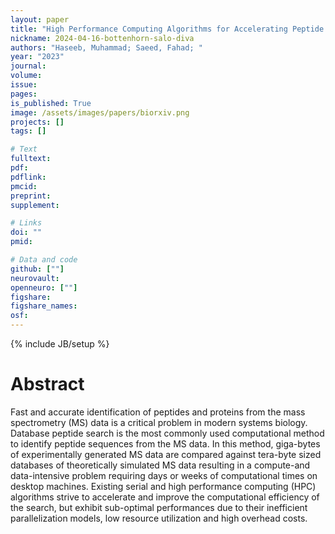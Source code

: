 ```yaml
---
layout: paper
title: "High Performance Computing Algorithms for Accelerating Peptide Identification from Mass-Spectrometry Data Using Heterogeneous Supercomputers"
nickname: 2024-04-16-bottenhorn-salo-diva
authors: "Haseeb, Muhammad; Saeed, Fahad; "
year: "2023"
journal: 
volume: 
issue:
pages: 
is_published: True
image: /assets/images/papers/biorxiv.png
projects: []
tags: []

# Text
fulltext:
pdf:
pdflink:
pmcid:
preprint: 
supplement:

# Links
doi: ""
pmid:

# Data and code
github: [""]
neurovault:
openneuro: [""]
figshare:
figshare_names:
osf:
---
```

{% include JB/setup %}

# Abstract

Fast and accurate identification of peptides and proteins from the mass spectrometry (MS) data is a critical problem in modern systems biology. Database peptide search is the most commonly used computational method to identify peptide sequences from the MS data. In this method, giga-bytes of experimentally generated MS data are compared against tera-byte sized databases of theoretically simulated MS data resulting in a compute-and data-intensive problem requiring days or weeks of computational times on desktop machines. Existing serial and high performance computing (HPC) algorithms strive to accelerate and improve the computational efficiency of the search, but exhibit sub-optimal performances due to their inefficient parallelization models, low resource utilization and high overhead costs.

